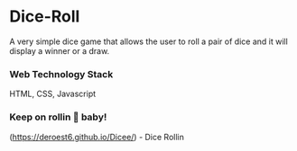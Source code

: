 # Dice-Roll

A very simple dice game that allows the user to roll a pair of dice and it will display a winner or a draw. 

### Web Technology Stack
HTML, CSS, Javascript

### Keep on rollin 🎲 baby!
(https://deroest6.github.io/Dicee/) - Dice Rollin
